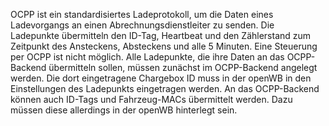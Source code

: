 OCPP ist ein standardisiertes Ladeprotokoll, um die Daten eines Ladevorgangs an einen Abrechnungsdienstleiter zu senden.
Die Ladepunkte übermitteln den ID-Tag, Heartbeat und den Zählerstand zum Zeitpunkt des Ansteckens, Absteckens und alle 5 Minuten. Eine Steuerung per OCPP ist nicht möglich. Alle Ladepunkte, die ihre Daten an das OCPP-Backend übermitteln sollen, müssen zunächst im OCPP-Backend angelegt werden. Die dort eingetragene Chargebox ID muss in der openWB in den Einstellungen des Ladepunkts eingetragen werden.
An das OCPP-Backend können auch ID-Tags und Fahrzeug-MACs übermittelt werden. Dazu müssen diese allerdings in der openWB hinterlegt sein.